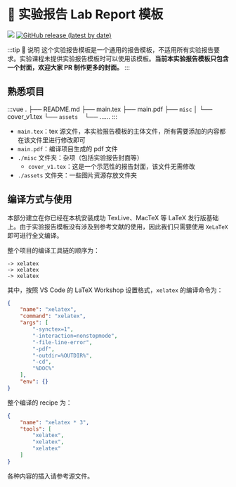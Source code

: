 # 🧪 实验报告 Lab Report 模板

[![](https://img.shields.io/badge/maintainer-@BITNP/BIThesis-6e5773?logo=github&labelColor=2b2b2b)](https://github.com/BITNP)
[![GitHub release (latest by date)](https://img.shields.io/github/v/release/BITNP/BIThesis?color=008080&logo=latex&labelColor=2b2b2b)](https://github.com/BITNP/BIThesis/releases/latest)

:::tip 🎈 说明
这个实验报告模板是一个通用的报告模板，不适用所有实验报告要求。实验课程未提供实验报告模板时可以使用该模板。**当前本实验报告模板只包含一个封面，欢迎大家 PR 制作更多的封面。**
:::

## 熟悉项目

:::vue
.
├── README.md
├── main.tex
├── main.pdf
├── `misc`
│    └── cover_v1.tex
└── `assets`
      └── ……
:::

- `main.tex`：tex 源文件，本实验报告模板的主体文件，所有需要添加的内容都在该文件里进行修改即可
- `main.pdf`：编译项目生成的 pdf 文件
- `./misc` 文件夹：杂项（包括实验报告封面等）
  - `cover_v1.tex`：这是一个示范性的报告封面，该文件无需修改
- `./assets` 文件夹：一些图片资源存放文件夹

## 编译方式与使用

本部分建立在你已经在本机安装成功 TexLive、MacTeX 等 LaTeX 发行版基础上。由于实验报告模板没有涉及到参考文献的使用，因此我们只需要使用 `XeLaTeX` 即可进行全文编译。

整个项目的编译工具链的顺序为：

```
-> xelatex
-> xelatex
-> xelatex
```

其中，按照 VS Code 的 LaTeX Workshop 设置格式，`xelatex` 的编译命令为：

```json
{
    "name": "xelatex",
    "command": "xelatex",
    "args": [
        "-synctex=1",
        "-interaction=nonstopmode",
        "-file-line-error",
        "-pdf",
        "-outdir=%OUTDIR%",
        "-cd",
        "%DOC%"
    ],
    "env": {}
}
```

整个编译的 recipe 为：

```json
{
    "name": "xelatex * 3",
    "tools": [
        "xelatex",
        "xelatex",
        "xelatex"
    ]
}
```
各种内容的插入请参考源文件。
